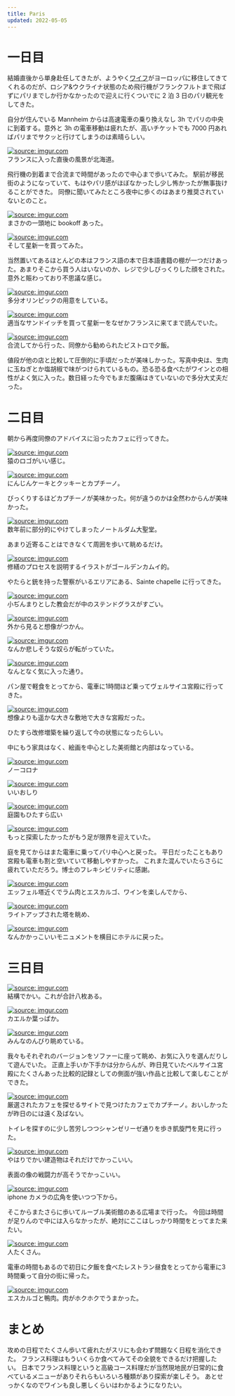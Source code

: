 ```yaml
---
title: Paris
updated: 2022-05-05
---
```


# 一日目

結婚直後から単身赴任してきたが、ようやく[ワイフ](https://sotaro.io/daily/2022-02-03)がヨーロッパに移住してきてくれるのだが、ロシア&ウクライナ状態のため飛行機がフランクフルトまで飛ばずにパリまでしか行かなかったので迎えに行くついでに 2 泊 3 日のパリ観光をしてきた。

自分が住んでいる Mannheim からは高速電車の乗り換えなし 3h でパリの中央に到着する。意外と 3h の電車移動は疲れたが、高いチケットでも 7000 円あればパリまでサクッと行けてしまうのは素晴らしい。

<a href="https://imgur.com/MeFjMt7"><img src="https://i.imgur.com/MeFjMt7.png" title="source: imgur.com" /></a>  
フランスに入った直後の風景が北海道。

飛行機の到着まで合流まで時間があったので中心まで歩いてみた。
駅前が移民街のようになっていて、もはやパリ感がほぼなかったし少し怖かったが無事抜けることができた。
同僚に聞いてみたところ夜中に歩くのはあまり推奨されていないとのこと。

<a href="https://imgur.com/YvHPJeU"><img src="https://i.imgur.com/YvHPJeU.jpg" title="source: imgur.com" /></a>  
まさかの一頭地に bookoff あった。

<a href="https://imgur.com/8chuwRQ"><img src="https://i.imgur.com/8chuwRQ.png" title="source: imgur.com" /></a>  
そして星新一を買ってみた。

当然置いてあるほとんどの本はフランス語の本で日本語書籍の棚が一つだけあった。あまりそこから買う人はいないのか、レジで少しびっくりした顔をされた。意外と賑わっており不思議な感じ。

<a href="https://imgur.com/5WHozdE"><img src="https://i.imgur.com/5WHozdE.jpg" title="source: imgur.com" /></a>  
多分オリンピックの用意をしている。

<a href="https://imgur.com/ofl3c1t"><img src="https://i.imgur.com/ofl3c1t.png" title="source: imgur.com" /></a>  
適当なサンドイッチを買って星新一をなぜかフランスに来てまで読んでいた。


<a href="https://imgur.com/lgT09wE"><img src="https://i.imgur.com/lgT09wE.jpg" title="source: imgur.com" /></a>  
合流してから行った、同僚から勧められたビストロで夕飯。

値段が他の店と比較して圧倒的に手頃だったが美味しかった。写真中央は、生肉に玉ねぎとか塩胡椒で味がつけられているもの。恐る恐る食べたがワインとの相性がよく気に入った。数日経った今でもまだ腹痛はきていないので多分大丈夫だった。

# 二日目

朝から再度同僚のアドバイスに沿ったカフェに行ってきた。

<a href="https://imgur.com/emNEgcD"><img src="https://i.imgur.com/emNEgcD.png" title="source: imgur.com" /></a>  
猿のロゴがいい感じ。

<a href="https://imgur.com/hFXitgX"><img src="https://i.imgur.com/hFXitgX.png" title="source: imgur.com" /></a>  
にんじんケーキとクッキーとカプチーノ。

びっくりするほどカプチーノが美味かった。何が違うのかは全然わからんが美味かった。

<a href="https://imgur.com/wbLh8VV"><img src="https://i.imgur.com/wbLh8VV.png" title="source: imgur.com" /></a>  
数年前に部分的にやけてしまったノートルダム大聖堂。

あまり近寄ることはできなくて周囲を歩いて眺めるだけ。

<a href="https://imgur.com/wCpknLZ"><img src="https://i.imgur.com/wCpknLZ.png" title="source: imgur.com" /></a>  
修繕のプロセスを説明するイラストがゴールデンカムイ的。

やたらと銃を持った警察がいるエリアにある、Sainte chapelle に行ってきた。

<a href="https://imgur.com/76jgaGu"><img src="https://i.imgur.com/76jgaGu.jpg" title="source: imgur.com" /></a>  
小ぢんまりとした教会だが中のステンドグラスがすごい。

<a href="https://imgur.com/WwsWPbn"><img src="https://i.imgur.com/WwsWPbn.png" title="source: imgur.com" /></a>  
外から見ると想像がつかん。

<a href="https://imgur.com/HL0ibx5"><img src="https://i.imgur.com/HL0ibx5.png" title="source: imgur.com" /></a>  
なんか悲しそうな奴らが転がっていた。

<a href="https://imgur.com/k3csCQO"><img src="https://i.imgur.com/k3csCQO.png" title="source: imgur.com" /></a>  
なんとなく気に入った通り。

パン屋で軽食をとってから、電車に1時間ほど乗ってヴェルサイユ宮殿に行ってきた。

<a href="https://imgur.com/mcGCa1G"><img src="https://i.imgur.com/mcGCa1G.png" title="source: imgur.com" /></a>  
想像よりも遥かな大きな敷地で大きな宮殿だった。

ひたすら改修増築を繰り返して今の状態になったらしい。

中にもう家具はなく、絵画を中心とした美術館と内部はなっている。

<a href="https://imgur.com/pQVGwCW"><img src="https://i.imgur.com/pQVGwCW.png" title="source: imgur.com" /></a>  
ノーコロナ

<a href="https://imgur.com/9AhNEI3"><img src="https://i.imgur.com/9AhNEI3.png" title="source: imgur.com" /></a>  
いいおしり

<a href="https://imgur.com/5d9jZVV"><img src="https://i.imgur.com/5d9jZVV.png" title="source: imgur.com" /></a>  
庭園もひたすら広い

<a href="https://imgur.com/FApOuZM"><img src="https://i.imgur.com/FApOuZM.png" title="source: imgur.com" /></a>  
もっと探索したかったがもう足が限界を迎えていた。

庭を見てからはまた電車に乗ってパリ中心へと戻った。
平日だったこともあり宮殿も電車も割と空いていて移動しやすかった。
これまた混んでいたらさらに疲れていただろう。博士のフレキシビリティに感謝。

<a href="https://imgur.com/hBBVemN"><img src="https://i.imgur.com/hBBVemN.png" title="source: imgur.com" /></a>  
エッフェル塔近くでラム肉とエスカルゴ、ワインを楽しんでから、

<a href="https://imgur.com/ubJ6nJh"><img src="https://i.imgur.com/ubJ6nJh.png" title="source: imgur.com" /></a>  
ライトアップされた塔を眺め、

<a href="https://imgur.com/HUY5px4"><img src="https://i.imgur.com/HUY5px4.png" title="source: imgur.com" /></a>  
なんかかっこいいモニュメントを横目にホテルに戻った。

# 三日目

<a href="https://imgur.com/UIyZeAj"><img src="https://i.imgur.com/UIyZeAj.png" title="source: imgur.com" /></a>  
結構でかい。これが合計八枚ある。

<a href="https://imgur.com/AFrWqCj"><img src="https://i.imgur.com/AFrWqCj.png" title="source: imgur.com" /></a>  
カエルか葉っぱか。

<a href="https://imgur.com/1s9zeQN"><img src="https://i.imgur.com/1s9zeQN.png" title="source: imgur.com" /></a>  
みんなのんびり眺めている。

我々もそれぞれのバージョンをソファーに座って眺め、お気に入りを選んだりして遊んでいた。
正直上手いか下手かは分からんが、昨日見ていたベルサイユ宮殿にたくさんあった比較的記録としての側面が強い作品と比較して楽しむことができた。

<a href="https://imgur.com/E31VPsY"><img src="https://i.imgur.com/E31VPsY.png" title="source: imgur.com" /></a>  
厳選されたカフェを探せるサイトで見つけたカフェでカプチーノ。おいしかったが昨日のには遠く及ばない。

トイレを探すのに少し苦労しつつシャンゼリーゼ通りを歩き凱旋門を見に行った。

<a href="https://imgur.com/kkzanXT"><img src="https://i.imgur.com/kkzanXT.png" title="source: imgur.com" /></a>  
やはりでかい建造物はそれだけでかっこいい。

表面の像の戦闘力が高そうでかっこいい。

<a href="https://imgur.com/aDjwzsm"><img src="https://i.imgur.com/aDjwzsm.png" title="source: imgur.com" /></a>  
iphone カメラの広角を使いつつ下から。

そこからまたさらに歩いてルーブル美術館のある広場まで行った。
今回は時間が足りんので中には入らなかったが、絶対にここはしっかり時間をとってまた来たい。

<a href="https://imgur.com/osCYFSD"><img src="https://i.imgur.com/osCYFSD.png" title="source: imgur.com" /></a>  
人たくさん。

電車の時間もあるので初日に夕飯を食べたレストラン昼食をとってから電車に3時間乗って自分の街に帰った。

<a href="https://imgur.com/X8REsKn"><img src="https://i.imgur.com/X8REsKn.png" title="source: imgur.com" /></a>  
エスカルゴと鴨肉。肉がホクホクでうまかった。

# まとめ

攻めの日程でたくさん歩いて疲れたがスリにも会わず問題なく日程を消化できた。
フランス料理はもういくらか食べてみてその全貌をできるだけ把握したい。
日本でフランス料理というと高級コース料理だが当然現地民が日常的に食べているメニューがありそれらもいろいろ種類があり探索が楽しそう。
あとせっかくなのでワインも良し悪しくらいはわかるようになりたい。
